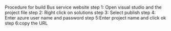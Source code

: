 Procedure for build Bus service website
step 1: Open visual studio and the project file
step 2: Right click on solutions
step 3: Select publish 
step 4: Enter azure user name and password
step 5:Enter project name and click ok
step 6:copy the URL
